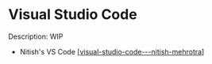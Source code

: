 # Visual Studio Code

Description: WIP

- Nitish's VS Code [[visual-studio-code---nitish-mehrotra]]

[//begin]: # "Autogenerated link references for markdown compatibility"
[visual-studio-code---nitish-mehrotra]: ../community/nitish-mehrotra/nitish-mehrotras-tools/visual-studio-code---nitish-mehrotra "Visual Studio Code - Nitish Mehrotra"
[//end]: # "Autogenerated link references"
